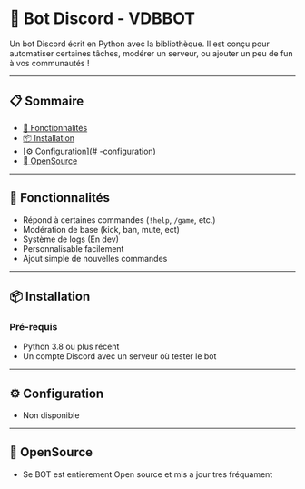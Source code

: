 # 🤖 Bot Discord - VDBBOT

Un bot Discord écrit en Python avec la bibliothèque. Il est conçu pour automatiser certaines tâches, modérer un serveur, ou ajouter un peu de fun à vos communautés !

---

## 📋 Sommaire

- [🔧 Fonctionnalités](#-fonctionnalités)
- [📦 Installation](#-installation)
- [⚙️ Configuration](# -configuration)
- [💾 OpenSource](#-OpenSource)

---

## 🔧 Fonctionnalités

- Répond à certaines commandes (`!help`, `/game`, etc.)
- Modération de base (kick, ban, mute, ect)
- Système de logs (En dev)
- Personnalisable facilement
- Ajout simple de nouvelles commandes

---

## 📦 Installation

### Pré-requis

- Python 3.8 ou plus récent
- Un compte Discord avec un serveur où tester le bot

---

## ⚙️ Configuration

- Non disponible

---

## 💾 OpenSource

- Se BOT est entierement Open source et mis a jour tres fréquament
